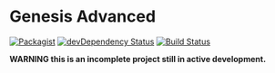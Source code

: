 # Genesis Advanced
[![Packagist](https://img.shields.io/packagist/v/nicbeltramelli/genesis-advanced.svg?style=for-the-badge)](https://packagist.org/packages/nicbeltramelli/genesis-advanced)
[![devDependency Status](https://img.shields.io/david/dev/nicbeltramelli/genesis-advanced.svg?style=for-the-badge)](https://david-dm.org/nicbeltramelli/genesis-advanced#info=devDependencies)
[![Build Status](https://img.shields.io/travis/nicbeltramelli/genesis-advanced.svg?style=for-the-badge)](https://travis-ci.org/NicBeltramelli/genesis-advanced)

**WARNING this is an incomplete project still in active development.**